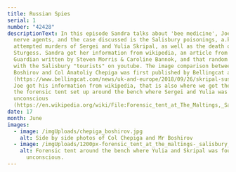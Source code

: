```yaml
---
title: Russian Spies
serial: 1
number: "42428"
descriptionText: In this episode Sandra talks about 'bee medicine', Joe explains
  nerve agents, and the case discussed is the Salisbury poisonings, a.k.a the
  attempted murders of Sergei and Yulia Skripal, as well as the death of Dawn
  Sturgess. Sandra got her information from wikipedia, an article from The
  Guardian written by Steven Morris & Caroline Bannok, and that random interview
  with the Salisbury "tourists" on youtube. The image comparison between Mr
  Boshirov and Col Anatoliy Chepiga was first published by Bellingcat at
  (https://www.bellingcat.com/news/uk-and-europe/2018/09/26/skripal-suspect-boshirov-identified-gru-colonel-anatoliy-chepiga/).
  Joe got his information from wikipedia, that is also where we got the image of
  the forensic tent set up around the bench where Sergei and Yulia was found
  unconscious
  (https://en.wikipedia.org/wiki/File:Forensic_tent_at_The_Maltings,_Salisbury_(cropped).jpg).
date: 17
month: June
images:
  - image: /imgUploads/chepiga_boshirov.jpg
    alt: Side by side photos of Col Chepiga and Mr Boshirov
  - image: /imgUploads/1200px-forensic_tent_at_the_maltings-_salisbury_-cropped-.jpg
    alt: Forensic tent around the bench where Yulia and Skripal was found
      unconscious.
---
```

